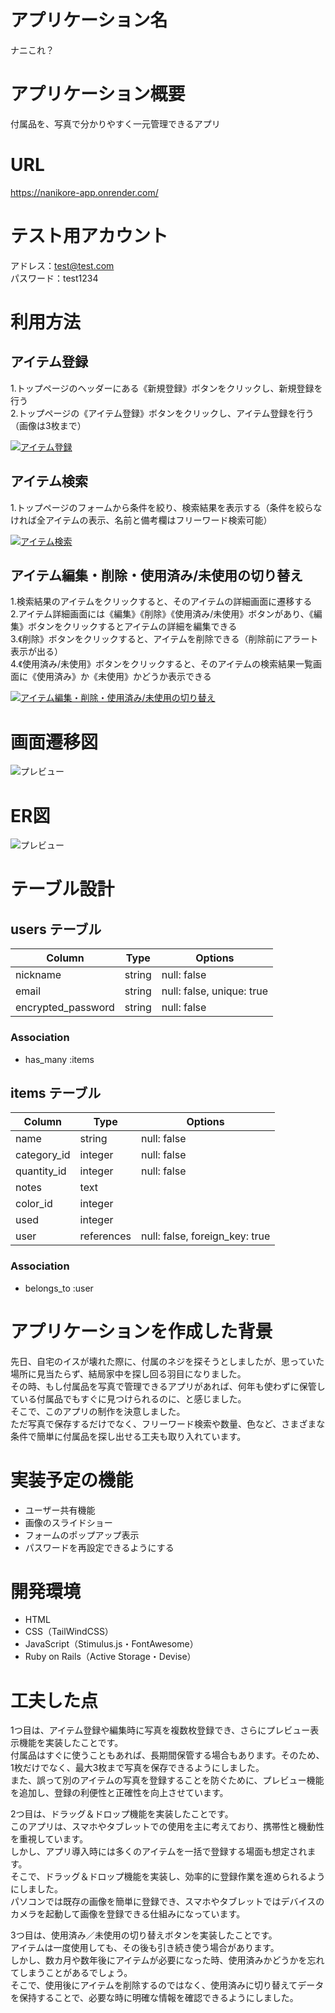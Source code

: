# アプリケーション名
ナニこれ？

# アプリケーション概要
付属品を、写真で分かりやすく一元管理できるアプリ

# URL

https://nanikore-app.onrender.com/

# テスト用アカウント

アドレス：test@test.com  
パスワード：test1234

# 利用方法
## アイテム登録
1.トップページのヘッダーにある《新規登録》ボタンをクリックし、新規登録を行う  
2.トップページの《アイテム登録》ボタンをクリックし、アイテム登録を行う（画像は3枚まで）

[![アイテム登録](https://github.com/urakawakazuo0301/NaniKore/blob/main/public/images/thumbnail.png)](https://drive.google.com/file/d/1r8XVpcXJibg0BWYTo--skHOtWeXXQ1tj/view?usp=drive_link)

## アイテム検索
1.トップページのフォームから条件を絞り、検索結果を表示する（条件を絞らなければ全アイテムの表示、名前と備考欄はフリーワード検索可能）

[![アイテム検索](https://github.com/urakawakazuo0301/NaniKore/blob/main/public/images/thumbnail.png)](https://drive.google.com/file/d/1vskOWh_JzmYHsHbm-GVWJUAMyBGBvU93/view?usp=sharing)

## アイテム編集・削除・使用済み/未使用の切り替え
1.検索結果のアイテムをクリックすると、そのアイテムの詳細画面に遷移する  
2.アイテム詳細画面には《編集》《削除》《使用済み/未使用》ボタンがあり、《編集》ボタンをクリックするとアイテムの詳細を編集できる  
3.《削除》ボタンをクリックすると、アイテムを削除できる（削除前にアラート表示が出る）  
4.《使用済み/未使用》ボタンをクリックすると、そのアイテムの検索結果一覧画面に《使用済み》か《未使用》かどうか表示できる

[![アイテム編集・削除・使用済み/未使用の切り替え](https://github.com/urakawakazuo0301/NaniKore/blob/main/public/images/thumbnail2.png)](https://drive.google.com/file/d/1KHgJliht1HgJqnzwzXt8kmmEL3MvzD0V/view?usp=sharing)

# 画面遷移図
![プレビュー](./NaniKore1.drawio.svg)

# ER図
![プレビュー](./NaniKore2.drawio.svg)

# テーブル設計

## users テーブル

| Column             | Type   | Options     |
| ------------------ | ------ | ----------- |
| nickname           | string | null: false |
| email              | string | null: false, unique: true |
| encrypted_password | string | null: false |

### Association

 - has_many :items


## items テーブル

| Column            | Type       | Options     |
| ----------        | ---------- | ----------- |
| name              | string     | null: false |
| category_id       | integer    | null: false |
| quantity_id       | integer    | null: false |
| notes             | text       |             |
| color_id          | integer    |             |
| used              | integer    |             |
| user              | references | null: false, foreign_key: true |

### Association

 - belongs_to :user

# アプリケーションを作成した背景

先日、自宅のイスが壊れた際に、付属のネジを探そうとしましたが、思っていた場所に見当たらず、結局家中を探し回る羽目になりました。  
その時、もし付属品を写真で管理できるアプリがあれば、何年も使わずに保管している付属品でもすぐに見つけられるのに、と感じました。  
そこで、このアプリの制作を決意しました。  
ただ写真で保存するだけでなく、フリーワード検索や数量、色など、さまざまな条件で簡単に付属品を探し出せる工夫も取り入れています。

# 実装予定の機能
- ユーザー共有機能
- 画像のスライドショー
- フォームのポップアップ表示
- パスワードを再設定できるようにする

# 開発環境
- HTML
- CSS（TailWindCSS）
- JavaScript（Stimulus.js・FontAwesome）
- Ruby on Rails（Active Storage・Devise）

# 工夫した点
1つ目は、アイテム登録や編集時に写真を複数枚登録でき、さらにプレビュー表示機能を実装したことです。  
付属品はすぐに使うこともあれば、長期間保管する場合もあります。そのため、1枚だけでなく、最大3枚まで写真を保存できるようにしました。  
また、誤って別のアイテムの写真を登録することを防ぐために、プレビュー機能を追加し、登録の利便性と正確性を向上させています。 

2つ目は、ドラッグ＆ドロップ機能を実装したことです。  
このアプリは、スマホやタブレットでの使用を主に考えており、携帯性と機動性を重視しています。  
しかし、アプリ導入時には多くのアイテムを一括で登録する場面も想定されます。  
そこで、ドラッグ＆ドロップ機能を実装し、効率的に登録作業を進められるようにしました。  
パソコンでは既存の画像を簡単に登録でき、スマホやタブレットではデバイスのカメラを起動して画像を登録できる仕組みになっています。

3つ目は、使用済み／未使用の切り替えボタンを実装したことです。  
アイテムは一度使用しても、その後も引き続き使う場合があります。  
しかし、数カ月や数年後にアイテムが必要になった時、使用済みかどうかを忘れてしまうことがあるでしょう。  
そこで、使用後にアイテムを削除するのではなく、使用済みに切り替えてデータを保持することで、必要な時に明確な情報を確認できるようにしました。